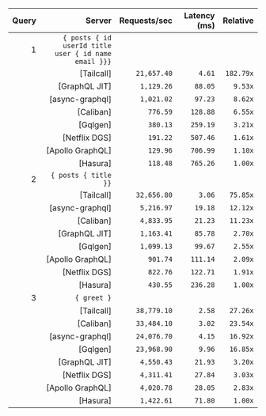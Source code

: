 <!-- PERFORMANCE_RESULTS_START -->

| Query | Server | Requests/sec | Latency (ms) | Relative |
|-------:|--------:|--------------:|--------------:|---------:|
| 1 | `{ posts { id userId title user { id name email }}}` |
|| [Tailcall] | `21,657.40` | `4.61` | `182.79x` |
|| [GraphQL JIT] | `1,129.26` | `88.05` | `9.53x` |
|| [async-graphql] | `1,021.02` | `97.23` | `8.62x` |
|| [Caliban] | `776.59` | `128.88` | `6.55x` |
|| [Gqlgen] | `380.13` | `259.19` | `3.21x` |
|| [Netflix DGS] | `191.22` | `507.46` | `1.61x` |
|| [Apollo GraphQL] | `129.96` | `706.99` | `1.10x` |
|| [Hasura] | `118.48` | `765.26` | `1.00x` |
| 2 | `{ posts { title }}` |
|| [Tailcall] | `32,656.80` | `3.06` | `75.85x` |
|| [async-graphql] | `5,216.97` | `19.18` | `12.12x` |
|| [Caliban] | `4,833.95` | `21.23` | `11.23x` |
|| [GraphQL JIT] | `1,163.41` | `85.78` | `2.70x` |
|| [Gqlgen] | `1,099.13` | `99.67` | `2.55x` |
|| [Apollo GraphQL] | `901.74` | `111.14` | `2.09x` |
|| [Netflix DGS] | `822.76` | `122.71` | `1.91x` |
|| [Hasura] | `430.55` | `236.28` | `1.00x` |
| 3 | `{ greet }` |
|| [Tailcall] | `38,779.10` | `2.58` | `27.26x` |
|| [Caliban] | `33,484.10` | `3.02` | `23.54x` |
|| [async-graphql] | `24,076.70` | `4.15` | `16.92x` |
|| [Gqlgen] | `23,968.90` | `9.96` | `16.85x` |
|| [GraphQL JIT] | `4,550.43` | `21.93` | `3.20x` |
|| [Netflix DGS] | `4,311.41` | `27.84` | `3.03x` |
|| [Apollo GraphQL] | `4,020.78` | `28.05` | `2.83x` |
|| [Hasura] | `1,422.61` | `71.80` | `1.00x` |

<!-- PERFORMANCE_RESULTS_END -->

